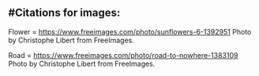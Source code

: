 #Citations for images:
---

Flower = https://www.freeimages.com/photo/sunflowers-6-1392951 Photo by Christophe Libert from 
FreeImages.

Road = https://www.freeimages.com/photo/road-to-nowhere-1383109 Photo by Christophe Libert from
FreeImages.